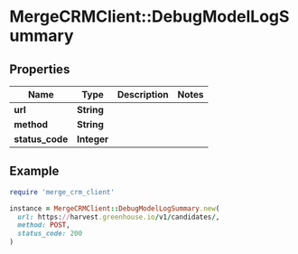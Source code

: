 # MergeCRMClient::DebugModelLogSummary

## Properties

| Name | Type | Description | Notes |
| ---- | ---- | ----------- | ----- |
| **url** | **String** |  |  |
| **method** | **String** |  |  |
| **status_code** | **Integer** |  |  |

## Example

```ruby
require 'merge_crm_client'

instance = MergeCRMClient::DebugModelLogSummary.new(
  url: https://harvest.greenhouse.io/v1/candidates/,
  method: POST,
  status_code: 200
)
```

